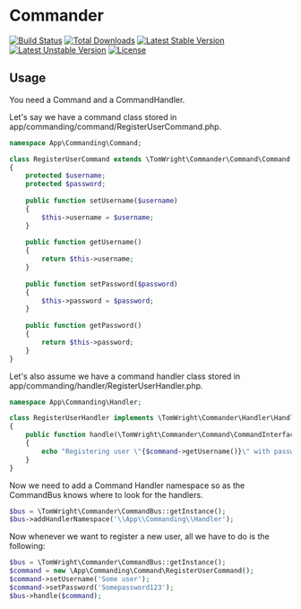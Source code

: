 # Commander

[![Build Status](https://travis-ci.org/TomWright/Commander.svg?branch=master)](https://travis-ci.org/TomWright/Commander)
[![Total Downloads](https://poser.pugx.org/tomwright/commander/d/total.svg)](https://packagist.org/packages/tomwright/commander)
[![Latest Stable Version](https://poser.pugx.org/tomwright/commander/v/stable.svg)](https://packagist.org/packages/tomwright/commander)
[![Latest Unstable Version](https://poser.pugx.org/tomwright/commander/v/unstable.svg)](https://packagist.org/packages/tomwright/commander)
[![License](https://poser.pugx.org/tomwright/commander/license.svg)](https://packagist.org/packages/tomwright/commander)

## Usage

    
You need a Command and a CommandHandler.

Let's say we have a command class stored in app/commanding/command/RegisterUserCommand.php.
```php
namespace App\Commanding\Command;

class RegisterUserCommand extends \TomWright\Commander\Command\Command
{
	protected $username;
    protected $password;
    
    public function setUsername($username)
    {
    	$this->username = $username;
    }
    
    public function getUsername()
    {
    	return $this->username;
    }
    
    public function setPassword($password)
    {
        $this->password = $password;
    }
    
    public function getPassword()
    {
        return $this->password;
    }
}
```

Let's also assume we have a command handler class stored in app/commanding/handler/RegisterUserHandler.php.
```php
namespace App\Commanding\Handler;

class RegisterUserHandler implements \TomWright\Commander\Handler\HandlerInterface
{   
    public function handle(\TomWright\Commander\Command\CommandInterface $command)
    {
    	echo "Registering user \"{$command->getUsername()}\" with password \"{$command->getPassword()}\".";
    }
}
```

Now we need to add a Command Handler namespace so as the CommandBus knows where to look for the handlers.
```php
$bus = \TomWright\Commander\CommandBus::getInstance();
$bus->addHandlerNamespace('\\App\\Commanding\\Handler');
```

Now whenever we want to register a new user, all we have to do is the following:
```php
$bus = \TomWright\Commander\CommandBus::getInstance();
$command = new \App\Commanding\Command\RegisterUserCommand();
$command->setUsername('Some user');
$command->setPassword('Somepassword123');
$bus->handle($command);
```